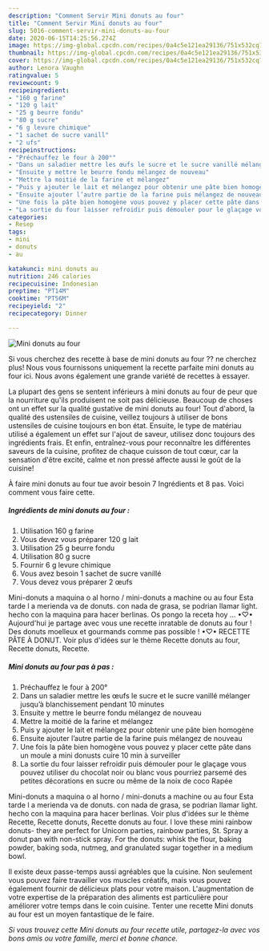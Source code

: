 ```yaml
---
description: "Comment Servir Mini donuts au four"
title: "Comment Servir Mini donuts au four"
slug: 5016-comment-servir-mini-donuts-au-four
date: 2020-06-15T14:25:56.274Z
image: https://img-global.cpcdn.com/recipes/0a4c5e121ea29136/751x532cq70/mini-donuts-au-four-photo-principale-de-la-recette.jpg
thumbnail: https://img-global.cpcdn.com/recipes/0a4c5e121ea29136/751x532cq70/mini-donuts-au-four-photo-principale-de-la-recette.jpg
cover: https://img-global.cpcdn.com/recipes/0a4c5e121ea29136/751x532cq70/mini-donuts-au-four-photo-principale-de-la-recette.jpg
author: Lenora Vaughn
ratingvalue: 5
reviewcount: 9
recipeingredient:
- "160 g farine"
- "120 g lait"
- "25 g beurre fondu"
- "80 g sucre"
- "6 g levure chimique"
- "1 sachet de sucre vanill"
- "2 ufs"
recipeinstructions:
- "Préchauffez le four à 200°"
- "Dans un saladier mettre les œufs le sucre et le sucre vanillé mélanger jusqu’à blanchissement pendant 10 minutes"
- "Ensuite y mettre le beurre fondu mélangez de nouveau"
- "Mettre la moitié de la farine et mélangez"
- "Puis y ajouter le lait et mélangez pour obtenir une pâte bien homogène"
- "Ensuite ajouter l’autre partie de la farine puis mélangez de nouveau"
- "Une fois la pâte bien homogène vous pouvez y placer cette pâte dans un moule a mini donusts cuire 10 min à surveiller"
- "La sortie du four laisser refroidir puis démouler pour le glaçage vous pouvez utiliser du chocolat noir ou blanc vous pourriez parsemé des petites décorations en sucre ou même de la noix de coco Rapée"
categories:
- Resep
tags:
- mini
- donuts
- au

katakunci: mini donuts au 
nutrition: 246 calories
recipecuisine: Indonesian
preptime: "PT14M"
cooktime: "PT56M"
recipeyield: "2"
recipecategory: Dinner

---
```



![Mini donuts au four](https://img-global.cpcdn.com/recipes/0a4c5e121ea29136/751x532cq70/mini-donuts-au-four-photo-principale-de-la-recette.jpg)

Si vous cherchez des recette à base de mini donuts au four ?? ne cherchez plus! Nous vous fournissons uniquement la recette parfaite mini donuts au four ici. Nous avons également une grande variété de recettes à essayer.

La plupart des gens se sentent inférieurs à mini donuts au four de peur que la nourriture qu'ils produisent ne soit pas délicieuse. Beaucoup de choses ont un effet sur la qualité gustative de mini donuts au four! Tout d'abord, la qualité des ustensiles de cuisine, veillez toujours à utiliser de bons ustensiles de cuisine toujours en bon état. Ensuite, le type de matériau utilisé a également un effet sur l'ajout de saveur, utilisez donc toujours des ingrédients frais. Et enfin, entraînez-vous pour reconnaître les différentes saveurs de la cuisine, profitez de chaque cuisson de tout cœur, car la sensation d'être excité, calme et non pressé affecte aussi le goût de la cuisine!

<!--inarticleads1-->

À faire mini donuts au four tue avoir besoin 7 Ingrédients et 8 pas. Voici comment vous faire cette.

##### Ingrédients de mini donuts au four :

1. Utilisation 160 g farine
1. Vous devez vous préparer 120 g lait
1. Utilisation 25 g beurre fondu
1. Utilisation 80 g sucre
1. Fournir 6 g levure chimique
1. Vous avez besoin 1 sachet de sucre vanillé
1. Vous devez vous préparer 2 œufs


Mini-donuts a maquina o al horno / mini-donuts a machine ou au four Esta tarde l a merienda va de donuts. con nada de grasa, se podrian llamar light. hecho con la maquina para hacer berlinas. Os pongo la receta hoy … •♡• Aujourd&#39;hui je partage avec vous une recette inratable de donuts au four ! Des donuts moelleux et gourmands comme pas possible ! •♡• RECETTE PÂTE À DONUT. Voir plus d&#39;idées sur le thème Recette donuts au four, Recette donuts, Recette. 

<!--inarticleads2-->

##### Mini donuts au four pas à pas :

1. Préchauffez le four à 200°
1. Dans un saladier mettre les œufs le sucre et le sucre vanillé mélanger jusqu’à blanchissement pendant 10 minutes
1. Ensuite y mettre le beurre fondu mélangez de nouveau
1. Mettre la moitié de la farine et mélangez
1. Puis y ajouter le lait et mélangez pour obtenir une pâte bien homogène
1. Ensuite ajouter l’autre partie de la farine puis mélangez de nouveau
1. Une fois la pâte bien homogène vous pouvez y placer cette pâte dans un moule a mini donusts cuire 10 min à surveiller
1. La sortie du four laisser refroidir puis démouler pour le glaçage vous pouvez utiliser du chocolat noir ou blanc vous pourriez parsemé des petites décorations en sucre ou même de la noix de coco Rapée


Mini-donuts a maquina o al horno / mini-donuts a machine ou au four Esta tarde l a merienda va de donuts. con nada de grasa, se podrian llamar light. hecho con la maquina para hacer berlinas. Voir plus d&#39;idées sur le thème Recette, Recette donuts, Recette donuts au four. I love these mini rainbow donuts- they are perfect for Unicorn parties, rainbow parties, St. Spray a donut pan with non-stick spray. For the donuts: whisk the flour, baking powder, baking soda, nutmeg, and granulated sugar together in a medium bowl. 

<!--inarticleads1-->

<p>
Il existe deux passe-temps aussi agréables que la cuisine. Non seulement vous pouvez faire travailler vos muscles créatifs, mais vous pouvez également fournir de délicieux plats pour votre maison. L'augmentation de votre expertise de la préparation des aliments est particulière pour améliorer votre temps dans le coin cuisine. Tenter une recette Mini donuts au four est un moyen fantastique de le faire.
</p>

<p>
<i>Si vous trouvez cette Mini donuts au four recette utile, partagez-la avec vos bons amis ou votre famille, merci et bonne chance.</i>
</p>

